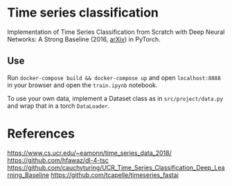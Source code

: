 # Time series classification 

Implementation of Time Series Classification from Scratch with Deep Neural Networks: A Strong Baseline (2016, [arXiv](https://arxiv.org/abs/1611.06455)) in PyTorch.

## Use

Run `docker-compose build && docker-compose up` and open `localhost:8888` in your browser and open the `train.ipynb` notebook.

To use your own data, implement a Dataset class as in `src/project/data.py` and wrap that in a torch `DataLoader`.


# References

https://www.cs.ucr.edu/~eamonn/time_series_data_2018/
https://github.com/hfawaz/dl-4-tsc
https://github.com/cauchyturing/UCR_Time_Series_Classification_Deep_Learning_Baseline
https://github.com/tcapelle/timeseries_fastai
